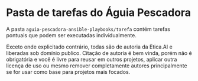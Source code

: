 # Pasta de tarefas do Águia Pescadora
A pasta `aguia-pescadora-ansible-playbooks/tarefa` contém tarefas pontuais que
podem ser executadas individualmente.

Exceto onde explicitado contrário, todas são de autoria da Etica.AI e liberadas
sob domínio publico. Citação de autoria é bem vinda, porém não é obrigatória e
você é livre para reusar em outros projetos, aplicar outra licença de uso ou
mesmo remover completamente autores principalmente se for usar como base para
projetos mais focados.
